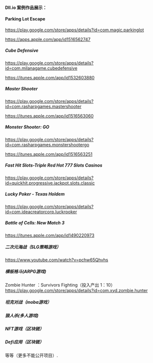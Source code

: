 #### Dll.io 案例作品展示：

#### Parking Lot Escape 

https://play.google.com/store/apps/details?id=com.magic.parkinglot

https://apps.apple.com/app/id1516562747

##### Cube Defensive

https://play.google.com/store/apps/details?id=com.milanagame.cubedefensive

https://itunes.apple.com/app/id1532603880

##### Master Shooter

https://play.google.com/store/apps/details?id=com.rasharpgames.mastershooter

https://itunes.apple.com/app/id1516563060

##### Monster Shooter: GO

https://play.google.com/store/apps/details?id=com.rasharpgames.monstershootergo

https://itunes.apple.com/app/id1516563251

##### Fast Hit Slots-Triple Red Hot 777 Slots Casinos

https://play.google.com/store/apps/details?id=quickhit.progressive.jackpot.slots.classic

##### Lucky Poker - Texas Holdem

https://play.google.com/store/apps/details?id=com.ideacreatorcorp.luckrpoker
	
##### Battle of Cells: New Match 3

https://itunes.apple.com/app/id1490220973

##### 二次元海战（SLG策略游戏）
https://www.youtube.com/watch?v=pchw65Qhvhs

##### 横板格斗(ARPG游戏)
Zombie Hunter ：Survivors Fighting（投入产出 1：10）
https://play.google.com/store/apps/details?id=com.xyd.zombie.hunter

##### 坦克对战（moba游戏）

##### 狼人杀(多人游戏)

##### NFT游戏（区块链）

##### Defi应用（区块链）

等等（更多不能公开项目）. 
